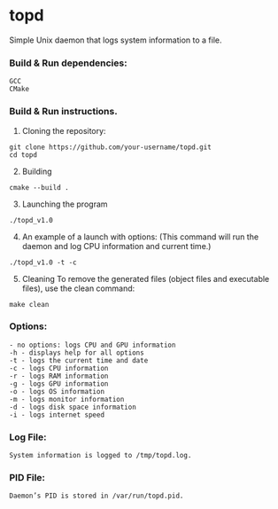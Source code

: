 # topd
Simple Unix daemon that logs system information to a file.

### Build & Run dependencies:
```
GCC
CMake
``` 
### Build & Run instructions.

1. Cloning the repository:
```
git clone https://github.com/your-username/topd.git
cd topd
```
2. Building
```
cmake --build .
```
3. Launching the program
```
./topd_v1.0
```
4. An example of a launch with options: (This command will run the daemon and log CPU information and current time.)

```
./topd_v1.0 -t -c
```

5. Cleaning
To remove the generated files (object files and executable files), use the clean command:
```
make clean
```
### Options:
```
- no options: logs CPU and GPU information
-h - displays help for all options
-t - logs the current time and date
-c - logs CPU information
-r - logs RAM information
-g - logs GPU information
-o - logs OS information
-m - logs monitor information
-d - logs disk space information
-i - logs internet speed
```

### Log File:

```
System information is logged to /tmp/topd.log.
```

### PID File:

```
Daemon’s PID is stored in /var/run/topd.pid.
```